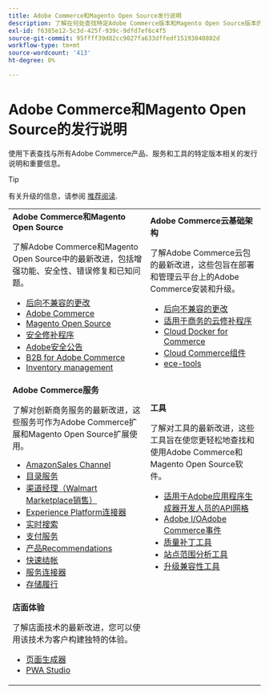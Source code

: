 ```yaml
---
title: Adobe Commerce和Magento Open Source发行说明
description: 了解在何处查找特定Adobe Commerce版本和Magento Open Source版本的信息。
exl-id: f6385e12-5c3d-425f-939c-9dfd7ef6c4f5
source-git-commit: 95ffff39d82cc9027fa633dffedf15193040802d
workflow-type: tm+mt
source-wordcount: '413'
ht-degree: 0%

---
```


# Adobe Commerce和Magento Open Source的发行说明

使用下表查找与所有Adobe Commerce产品、服务和工具的特定版本相关的发行说明和重要信息。

>[!TIP]
>
>有关升级的信息，请参阅 [推荐阅读](../../upgrade/resources/recommended-reading.md).

<table>
  <tbody>
    <tr>
      <td><strong>Adobe Commerce和Magento Open Source</strong>
        <p>了解Adobe Commerce和Magento Open Source中的最新改进，包括增强功能、安全性、错误修复和已知问题。</p>
          <ul>
            <li><a href="https://developer.adobe.com/commerce/php/development/backward-incompatible-changes/">后向不兼容的更改</a></li>
            <li><a href="commerce/2-4-6.md">Adobe Commerce</a></li>
            <li><a href="open-source/2-4-6.md">Magento Open Source</a></li>
            <li><a href="security/2-4-5-p2.md">安全修补程序</a></li>
            <li><a href="https://helpx.adobe.com/security/products/magento.html">Adobe安全公告</a></li>
            <li><a href="https://experienceleague.adobe.com/docs/commerce-admin/b2b/release-notes.html">B2B for Adobe Commerce</a></li>
            <li><a href="https://experienceleague.adobe.com/docs/commerce-admin/inventory/release-notes.html">Inventory management</a></li>
          </ul>
        </td>
      <td><strong>Adobe Commerce云基础架构</strong>
        <p>了解Adobe Commerce云包的最新改进，这些包旨在部署和管理云平台上的Adobe Commerce安装和升级。</p>
          <ul>
            <li><a href="https://devdocs.magento.com/cloud/release-notes/backward-incompatible-changes.html">后向不兼容的更改</a></li>
            <li><a href="https://devdocs.magento.com/cloud/release-notes/mcp-release-notes.html">适用于商务的云修补程序</a></li>
            <li><a href="https://devdocs.magento.com/cloud/release-notes/mcd-release-notes.html">Cloud Docker for Commerce</a></li>
            <li><a href="https://devdocs.magento.com/cloud/release-notes/mcc-release-notes.html">Cloud Commerce组件</a></li>
            <li><a href="https://devdocs.magento.com/cloud/release-notes/ece-release-notes.html">ece-tools</a></li>
          </ul>
      </td>
    </tr>
    <tr>
      <td><strong>Adobe Commerce服务</strong>
        <p>了解对创新商务服务的最新改进，这些服务可作为Adobe Commerce扩展和Magento Open Source扩展使用。</p>
          <ul>
            <li><a href="https://experienceleague.adobe.com/docs/commerce-channels/amazon/release-notes.html">AmazonSales Channel</a></li>
            <li><a href="https://experienceleague.adobe.com/docs/commerce-merchant-services/catalog-service/release-notes.html">目录服务</a></li>
            <li><a href="https://experienceleague.adobe.com/docs/commerce-channels/channel-manager/release-notes.html">渠道经理（Walmart Marketplace销售）</a></li>
            <li><a href="https://experienceleague.adobe.com/docs/commerce-merchant-services/experience-platform-connector/release-notes.html">Experience Platform连接器</a></li>
            <li><a href="https://experienceleague.adobe.com/docs/commerce-merchant-services/live-search/release-notes.html">实时搜索</a></li>
            <li><a href="https://experienceleague.adobe.com/docs/commerce-merchant-services/payment-services/release-notes.html">支付服务</a></li>
            <li><a href="https://experienceleague.adobe.com/docs/commerce-merchant-services/product-recommendations/release-notes.html">产品Recommendations</a></li>
            <li><a href="https://experienceleague.adobe.com/docs/commerce-merchant-services/quick-checkout/release-notes.html?lang=en">快速结帐</a></li>
            <li><a href="https://experienceleague.adobe.com/docs/commerce-merchant-services/user-guides/integration-services/saas.html">服务连接器</a></li>
            <li><a href="https://experienceleague.adobe.com/docs/commerce-merchant-services/store-fulfillment/release-notes.html?lang=en">存储履行</a></li>
          </ul>
        </td>
      <td><strong>工具</strong>
        <p>了解对工具的最新改进，这些工具旨在使您更轻松地查找和使用Adobe Commerce和Magento Open Source软件。</p>
          <ul>
            <li><a href="https://developer.adobe.com/graphql-mesh-gateway/">适用于Adobe应用程序生成器开发人员的API网格</a></li>
            <li><a href="https://developer.adobe.com/commerce/events/get-started/release-notes/">Adobe I/OAdobe Commerce事件</a></li>
            <li><a href="../../tools/quality-patches-tool/release-notes.md">质量补丁工具</a></li>
            <li><a href="../../tools/site-wide-analysis-tool/intro.md">站点范围分析工具</a></li>
            <li><a href="../../upgrade/upgrade-compatibility-tool/overview.md">升级兼容性工具</a></li>
          </ul>
      </td>
    </tr>
    <tr>
       <td><strong>店面体验</strong>
        <p>了解店面技术的最新改进，您可以使用该技术为客户构建独特的体验。</p>
          <ul>
            <li><a href="https://experienceleague.adobe.com/docs/commerce-admin/page-builder/release-notes.html">页面生成器</a></li>
            <li><a href="https://github.com/magento/pwa-studio/releases/latest">PWA Studio</a></li>
          </ul>
      </td>
      <td></td>
    </tr>
  </tbody>
</table>
